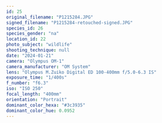 ```yaml
---
id: 25
original_filename: "P1215284.JPG"
signed_filename: "P1215284-retouched-signed.JPG"
species_id: 26
species_gender: "na"
location_id: 22
photo_subject: "wildlife"
shooting_technique: null
date: "2024-01-21"
camera: "Olympus OM-1"
camera_manufacturer: "OM System"
lens: "Olympus M.Zuiko Digital ED 100-400mm f/5.0-6.3 IS"
exposure_time: "1/400s"
f_number: "f6.3"
iso: "ISO 250"
focal_length: "400mm"
orientation: "Portrait"
dominant_color_hexa: "#3c3935"
dominant_color_hue: 0.0952
---
```

